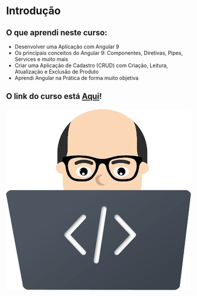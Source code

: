 # Introdução

## O que aprendi neste curso:

* Desenvolver uma Aplicação com Angular 9
* Os principais conceitos do Angular 9: Componentes, Diretivas, Pipes, Services e muito mais
* Criar uma Aplicação de Cadastro (CRUD) com Criação, Leitura, Atualização e Exclusão de Produto
* Aprendi Angular na Prática de forma muito objetiva

 ## O link do curso está [Aqui](https://www.cod3r.com.br/courses/angular-9-essencial)!

###
###
###

 ![](/frontend/src/assets/img/face-notebook.png)
